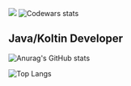![](https://komarev.com/ghpvc/?username=your-github-AndreyTW)
![Codewars stats](https://www.codewars.com/users/Andrey_TW/badges/micro)

## Java/Koltin Developer

![Anurag's GitHub stats](https://github-readme-stats.vercel.app/api?username=AndreyTW&show_icons=true&theme=radical)

![Top Langs](https://github-readme-stats.vercel.app/api/top-langs/?username=AndreyTW&layout=compact&theme=radical)

